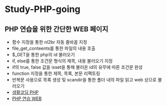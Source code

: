 # Study-PHP-going
## PHP 연습을 위한 간단한 WEB 페이지
- 함수 지정을 통한 nl2br 자동 줄바꿈 지정
- file_get_conteents를 통한 파일의 내용 호출
- $_GET을 통한 php의 id 불러오기
- if, else를 통한 조건문 형식의 제목, 내용 불러오기 지정
- if의 true, false 값을 isset을 통해 불러온 id의 유무에 따른 조건문 완성
- function 지정을 통한 제목, 목록, 본문 리팩토링
- 반복문 사용으로 목록 생성 및 scandir을 통한 폴더 내의 파일 읽고 web 상으로 불러오기
- [생활코딩 PHP](https://opentutorials.org/course/3130)
- [PHP 연습 WEB](https://hyungjinhan.github.io/Study-PHP-going/PHP/index.php)

